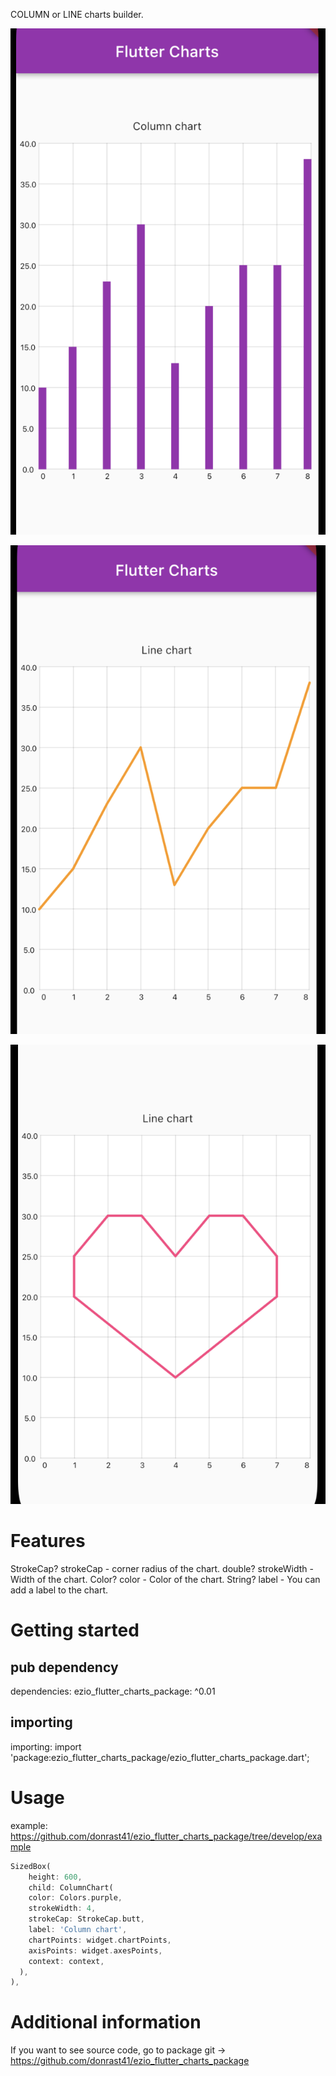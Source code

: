 
COLUMN or LINE charts builder.

![](.github/scrn-1.png)

![](.github/scrn-2.png)

![](.github/scrn-3.png)

# Features

StrokeCap? strokeCap - corner radius of the chart.
double? strokeWidth - Width of the chart.
Color? color - Color of the chart.
String? label - You can add a label to the chart.

# Getting started

## pub dependency

dependencies:
ezio_flutter_charts_package: ^0.01

## importing

importing:
import 'package:ezio_flutter_charts_package/ezio_flutter_charts_package.dart';

# Usage

example: https://github.com/donrast41/ezio_flutter_charts_package/tree/develop/example

```dart
SizedBox(
    height: 600,
    child: ColumnChart(
    color: Colors.purple,
    strokeWidth: 4,
    strokeCap: StrokeCap.butt,
    label: 'Column chart',
    chartPoints: widget.chartPoints,
    axisPoints: widget.axesPoints,
    context: context,
  ),
),
```

# Additional information

If you want to see source code, go to package git -> https://github.com/donrast41/ezio_flutter_charts_package
